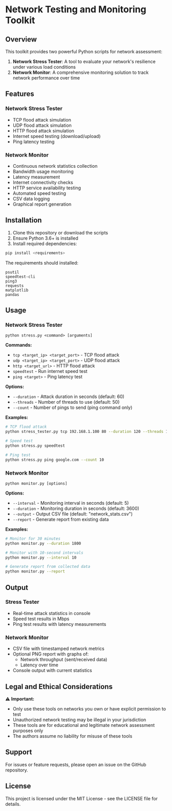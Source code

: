 # Network Testing and Monitoring Toolkit

## Overview

This toolkit provides two powerful Python scripts for network assessment:
1. **Network Stress Tester**: A tool to evaluate your network's resilience under various load conditions
2. **Network Monitor**: A comprehensive monitoring solution to track network performance over time

## Features

### Network Stress Tester
- TCP flood attack simulation
- UDP flood attack simulation
- HTTP flood attack simulation
- Internet speed testing (download/upload)
- Ping latency testing

### Network Monitor
- Continuous network statistics collection
- Bandwidth usage monitoring
- Latency measurement
- Internet connectivity checks
- HTTP service availability testing
- Automated speed testing
- CSV data logging
- Graphical report generation

## Installation

1. Clone this repository or download the scripts
2. Ensure Python 3.6+ is installed
3. Install required dependencies:

```bash
pip install <requirements>
```

The requirements should installed:
```
psutil
speedtest-cli
ping3
requests
matplotlib
pandas
```

## Usage

### Network Stress Tester

```
python stress.py <command> [arguments]
```

**Commands:**
- `tcp <target_ip> <target_port>` - TCP flood attack
- `udp <target_ip> <target_port>` - UDP flood attack
- `http <target_url>` - HTTP flood attack
- `speedtest` - Run internet speed test
- `ping <target>` - Ping latency test

**Options:**
- `--duration` - Attack duration in seconds (default: 60)
- `--threads` - Number of threads to use (default: 50)
- `--count` - Number of pings to send (ping command only)

**Examples:**
```bash
# TCP flood attack
python stress_tester.py tcp 192.168.1.100 80 --duration 120 --threads 100

# Speed test
python stress.py speedtest

# Ping test
python stress.py ping google.com --count 10
```

### Network Monitor

```
python monitor.py [options]
```

**Options:**
- `--interval` - Monitoring interval in seconds (default: 5)
- `--duration` - Monitoring duration in seconds (default: 3600)
- `--output` - Output CSV file (default: "network_stats.csv")
- `--report` - Generate report from existing data

**Examples:**
```bash
# Monitor for 30 minutes
python monitor.py --duration 1800

# Monitor with 10-second intervals
python monitor.py --interval 10

# Generate report from collected data
python monitor.py --report
```

## Output

### Stress Tester
- Real-time attack statistics in console
- Speed test results in Mbps
- Ping test results with latency measurements

### Network Monitor
- CSV file with timestamped network metrics
- Optional PNG report with graphs of:
  - Network throughput (sent/received data)
  - Latency over time
- Console output with current statistics

## Legal and Ethical Considerations

⚠️ **Important:**  
- Only use these tools on networks you own or have explicit permission to test
- Unauthorized network testing may be illegal in your jurisdiction
- These tools are for educational and legitimate network assessment purposes only
- The authors assume no liability for misuse of these tools

## Support

For issues or feature requests, please open an issue on the GitHub repository.

## License

This project is licensed under the MIT License - see the LICENSE file for details.
